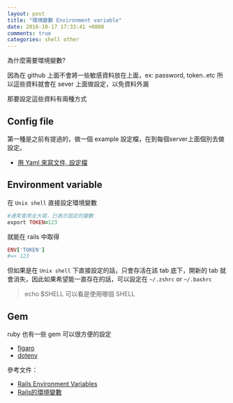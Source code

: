 ```yaml
---
layout: post
title: "環境變數 Environment variable"
date: 2016-10-17 17:33:41 +0800
comments: true
categories: shell other
---
```


為什麼需要環境變數?

<!-- more -->

因為在 github 上面不會將一些敏感資料放在上面，ex: password, token..etc
所以這些資料就會在 sever 上面做設定，以免資料外漏

那要設定這些資料有兩種方式

## Config file
第一種是之前有提過的，做一個 example 設定檔，在到每個server上面個別去做設定。

* [用 Yaml 來寫文件, 設定檔](http://mgleon08.github.io/blog/2016/02/07/yaml/)

## Environment variable

在 `Unix shell` 直接設定環境變數

```ruby
#通常會用全大寫，已表示固定的變數
export TOKEN=123
```

就能在 rails 中取得

```ruby
ENV['TOKEN']
#=> 123
```

但如果是在 `Unix shell` 下直接設定的話，只會存活在該 tab 底下，開新的 tab 就會消失，因此如果希望能一直存在的話，可以設定在 `~/.zshrc` or `~/.bashrc`

>echo $SHELL 可以看是使用哪個 SHELL

## Gem

ruby 也有一些 gem 可以很方便的設定

* [figaro](https://github.com/laserlemon/figaro)
* [dotenv](https://github.com/bkeepers/dotenv)


參考文件：

* [Rails Environment Variables](http://railsapps.github.io/rails-environment-variables.html)
* [Rails的環境變數](http://braavos.me/blog/2014/08/05/rails-env/)